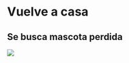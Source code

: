 #  Vuelve a  casa
##  Se busca mascota perdida
![](https://www.fundacion-affinity.org/sites/default/files/cartel-si-has-perdido-tu-perro-y-no-quieres-ofrecer-recompensa.jpg)
